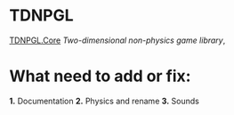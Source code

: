 TDNPGL
=============
[TDNPGL.Core](https://www.nuget.org/packages/TDNPGL.Core)
*Two-dimensional non-physics game library*,

What need to add or fix:
=============
**1.** Documentation
**2.** Physics and rename
**3.** Sounds
